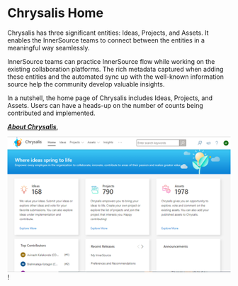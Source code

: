 # Chrysalis  Home<br>

Chrysalis has three significant entities: Ideas, Projects, and Assets. It enables the InnerSource teams to connect between the entities in a meaningful way seamlessly.

InnerSource teams can practice InnerSource flow while working on the existing collaboration platforms. The rich metadata captured when adding these entities and the automated sync up with the well-known information source help the community develop valuable insights.

In a nutshell, the home page of Chrysalis includes Ideas, Projects, and Assets. Users can have a heads-up on the number of counts being contributed and implemented. 

[**_About Chrysalis_**](/About-Chrysalis), 

![h12.PNG](/docs/attachments/h12-3856b551-0ed1-4f32-9f7a-2a3d0811ddaa.PNG)!




